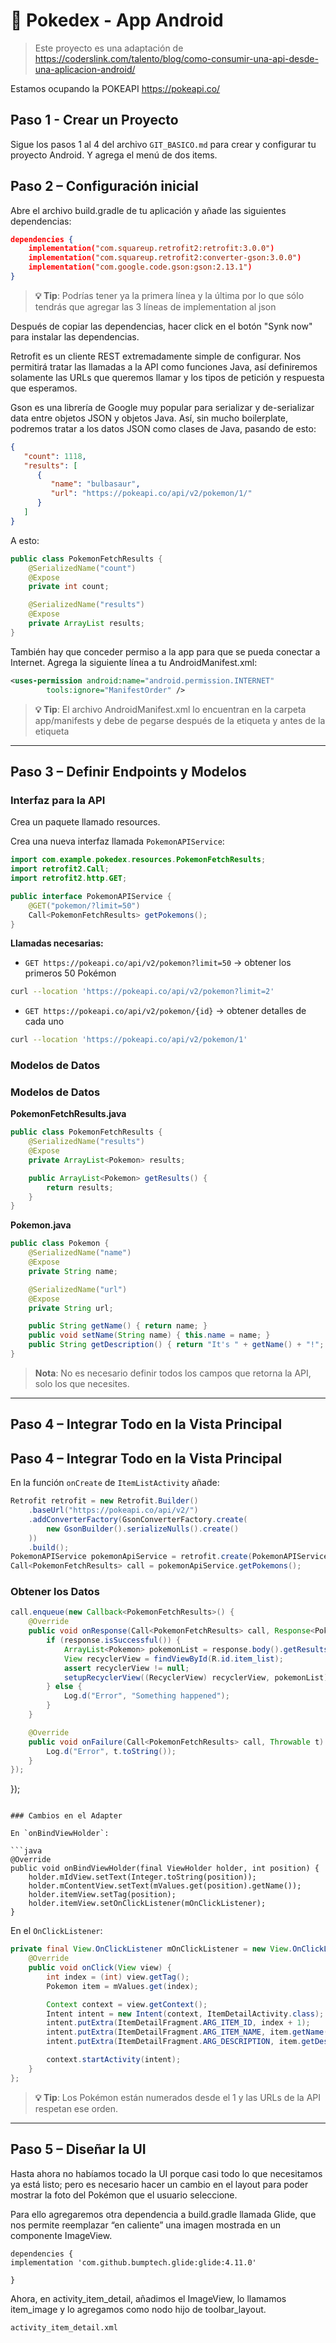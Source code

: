 # 📱 Pokedex - App Android

> Este proyecto es una adaptación de https://coderslink.com/talento/blog/como-consumir-una-api-desde-una-aplicacion-android/

Estamos ocupando la POKEAPI https://pokeapi.co/

## Paso 1 - Crear un Proyecto

Sigue los pasos 1 al 4 del archivo `GIT_BASICO.md` para crear y configurar tu proyecto Android.
Y agrega el menú de dos items.

## Paso 2 – Configuración inicial

Abre el archivo build.gradle de tu aplicación y añade las siguientes dependencias:

```json
dependencies {
    implementation("com.squareup.retrofit2:retrofit:3.0.0")
    implementation("com.squareup.retrofit2:converter-gson:3.0.0")
    implementation("com.google.code.gson:gson:2.13.1")
}
```

> **💡 Tip**: Podrías tener ya la primera línea y la última por lo que sólo tendrás que agregar las 3 líneas de implementation al json

Después de copiar las dependencias, hacer click en el botón "Synk now" para instalar las dependencias.

Retrofit es un cliente REST extremadamente simple de configurar. Nos permitirá tratar las llamadas a la API como funciones Java, así definiremos solamente las URLs que queremos llamar y los tipos de petición y respuesta que esperamos.

Gson es una librería de Google muy popular para serializar y de-serializar data entre objetos JSON y objetos Java. Así, sin mucho boilerplate, podremos tratar a los datos JSON como clases de Java, pasando de esto:

```json
{
   "count": 1118,
   "results": [
      {
         "name": "bulbasaur",
         "url": "https://pokeapi.co/api/v2/pokemon/1/"
      }
   ]
}
```

A esto:

```java
public class PokemonFetchResults {
    @SerializedName("count")
    @Expose
    private int count;

    @SerializedName("results")
    @Expose
    private ArrayList results;
}
```

También hay que conceder permiso a la app para que se pueda conectar a Internet. Agrega la siguiente línea a tu AndroidManifest.xml:

```xml
<uses-permission android:name="android.permission.INTERNET"
        tools:ignore="ManifestOrder" />
```

> **💡 Tip**: El archivo AndroidManifest.xml lo encuentran en la carpeta app/manifests y debe de pegarse después de la etiqueta </application> y antes de la etiqueta </manifest>

---

## Paso 3 – Definir Endpoints y Modelos

### Interfaz para la API

Crea un paquete llamado resources.

Crea una nueva interfaz llamada `PokemonAPIService`:

```java
import com.example.pokedex.resources.PokemonFetchResults;
import retrofit2.Call;
import retrofit2.http.GET;

public interface PokemonAPIService {
    @GET("pokemon/?limit=50")
    Call<PokemonFetchResults> getPokemons();
}
```

**Llamadas necesarias:**

-  `GET https://pokeapi.co/api/v2/pokemon?limit=50` → obtener los primeros 50 Pokémon

```bash
curl --location 'https://pokeapi.co/api/v2/pokemon?limit=2'
```

-  `GET https://pokeapi.co/api/v2/pokemon/{id}` → obtener detalles de cada uno

```bash
curl --location 'https://pokeapi.co/api/v2/pokemon/1'
```

### Modelos de Datos

### Modelos de Datos

**PokemonFetchResults.java**

```java
public class PokemonFetchResults {
    @SerializedName("results")
    @Expose
    private ArrayList<Pokemon> results;

    public ArrayList<Pokemon> getResults() {
        return results;
    }
}
```

**Pokemon.java**

```java
public class Pokemon {
    @SerializedName("name")
    @Expose
    private String name;

    @SerializedName("url")
    @Expose
    private String url;

    public String getName() { return name; }
    public void setName(String name) { this.name = name; }
    public String getDescription() { return "It's " + getName() + "!"; }
}
```

> **Nota**: No es necesario definir todos los campos que retorna la API, solo los que necesites.

---

## Paso 4 – Integrar Todo en la Vista Principal

## Paso 4 – Integrar Todo en la Vista Principal

En la función `onCreate` de `ItemListActivity` añade:

```java
Retrofit retrofit = new Retrofit.Builder()
    .baseUrl("https://pokeapi.co/api/v2/")
    .addConverterFactory(GsonConverterFactory.create(
        new GsonBuilder().serializeNulls().create()
    ))
    .build();
PokemonAPIService pokemonApiService = retrofit.create(PokemonAPIService.class);
Call<PokemonFetchResults> call = pokemonApiService.getPokemons();
```

### Obtener los Datos

```java
call.enqueue(new Callback<PokemonFetchResults>() {
    @Override
    public void onResponse(Call<PokemonFetchResults> call, Response<PokemonFetchResults> response) {
        if (response.isSuccessful()) {
            ArrayList<Pokemon> pokemonList = response.body().getResults();
            View recyclerView = findViewById(R.id.item_list);
            assert recyclerView != null;
            setupRecyclerView((RecyclerView) recyclerView, pokemonList);
        } else {
            Log.d("Error", "Something happened");
        }
    }

    @Override
    public void onFailure(Call<PokemonFetchResults> call, Throwable t) {
        Log.d("Error", t.toString());
    }
});
```

});

````

### Cambios en el Adapter

En `onBindViewHolder`:

```java
@Override
public void onBindViewHolder(final ViewHolder holder, int position) {
    holder.mIdView.setText(Integer.toString(position));
    holder.mContentView.setText(mValues.get(position).getName());
    holder.itemView.setTag(position);
    holder.itemView.setOnClickListener(mOnClickListener);
}
````

En el `OnClickListener`:

```java
private final View.OnClickListener mOnClickListener = new View.OnClickListener() {
    @Override
    public void onClick(View view) {
        int index = (int) view.getTag();
        Pokemon item = mValues.get(index);

        Context context = view.getContext();
        Intent intent = new Intent(context, ItemDetailActivity.class);
        intent.putExtra(ItemDetailFragment.ARG_ITEM_ID, index + 1);
        intent.putExtra(ItemDetailFragment.ARG_ITEM_NAME, item.getName());
        intent.putExtra(ItemDetailFragment.ARG_DESCRIPTION, item.getDescription());

        context.startActivity(intent);
    }
};
```

> **💡 Tip**: Los Pokémon están numerados desde el 1 y las URLs de la API respetan ese orden.

---

## Paso 5 – Diseñar la UI

Hasta ahora no habíamos tocado la UI porque casi todo lo que necesitamos ya está listo; pero es necesario hacer un cambio en el layout para poder mostrar la foto del Pokémon que el usuario seleccione.

Para ello agregaremos otra dependencia a build.gradle llamada Glide, que nos permite reemplazar “en caliente” una imagen mostrada en un componente ImageView.

```
dependencies {
implementation 'com.github.bumptech.glide:glide:4.11.0'

}
```

Ahora, en activity_item_detail, añadimos el ImageView, lo llamamos item_image y lo agregamos como nodo hijo de toolbar_layout.

```
activity_item_detail.xml

```
